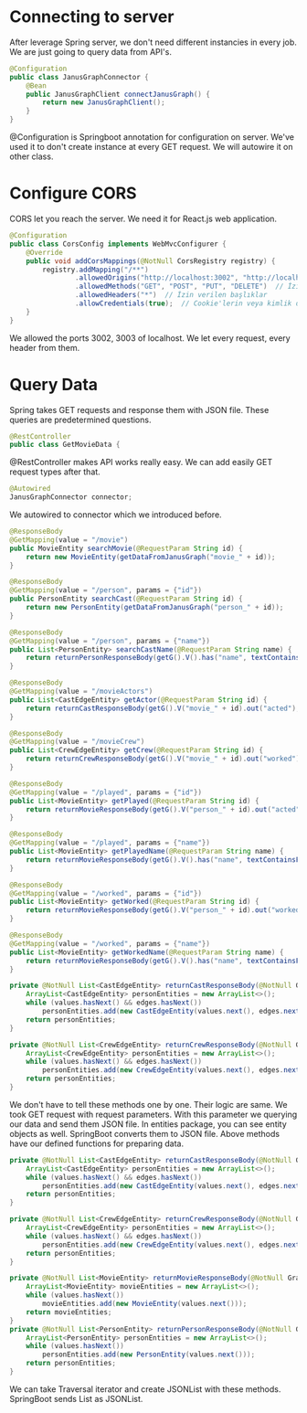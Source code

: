 # Connecting to server
After leverage Spring server, we don't need different instancies in every job. We are just going to query data from API's.

```java
@Configuration
public class JanusGraphConnector {
    @Bean
    public JanusGraphClient connectJanusGraph() {
        return new JanusGraphClient();
    }
}
```
@Configuration is Springboot annotation for configuration on server. We've used it to don't create instance at every GET request. We will autowire it on other class.

# Configure CORS
CORS let you reach the server. We need it for React.js web application.

```java
@Configuration
public class CorsConfig implements WebMvcConfigurer {
    @Override
    public void addCorsMappings(@NotNull CorsRegistry registry) {
        registry.addMapping("/**")
                .allowedOrigins("http://localhost:3002", "http://localhost:3003")  // İzin verilen origin (kaynak) adres
                .allowedMethods("GET", "POST", "PUT", "DELETE")  // İzin verilen HTTP metodlar
                .allowedHeaders("*")  // İzin verilen başlıklar
                .allowCredentials(true);  // Cookie'lerin veya kimlik doğrulama bilgilerin gönderilmesine izin verir
    }
}
```
We allowed the ports 3002, 3003 of localhost. We let every request, every header from them.


# Query Data 
Spring takes GET requests and response them with JSON file. These queries are predetermined questions.

```java
@RestController
public class GetMovieData {
```
@RestController makes API works really easy. We can add easily GET request types after that.

```java
@Autowired
JanusGraphConnector connector;
```
We autowired to connector which we introduced before.

```java
@ResponseBody
@GetMapping(value = "/movie")
public MovieEntity searchMovie(@RequestParam String id) {
    return new MovieEntity(getDataFromJanusGraph("movie_" + id));
}

@ResponseBody
@GetMapping(value = "/person", params = {"id"})
public PersonEntity searchCast(@RequestParam String id) {
    return new PersonEntity(getDataFromJanusGraph("person_" + id));
}

@ResponseBody
@GetMapping(value = "/person", params = {"name"})
public List<PersonEntity> searchCastName(@RequestParam String name) {
    return returnPersonResponseBody(getG().V().has("name", textContainsFuzzy(name)).out());
}

@ResponseBody
@GetMapping(value = "/movieActors")
public List<CastEdgeEntity> getActor(@RequestParam String id) {
    return returnCastResponseBody(getG().V("movie_" + id).out("acted"), getG().V("movie_" + id).outE("acted"));
}

@ResponseBody
@GetMapping(value = "/movieCrew")
public List<CrewEdgeEntity> getCrew(@RequestParam String id) {
    return returnCrewResponseBody(getG().V("movie_" + id).out("worked"), getG().V("movie_" + id).outE("worked"));
}

@ResponseBody
@GetMapping(value = "/played", params = {"id"})
public List<MovieEntity> getPlayed(@RequestParam String id) {
    return returnMovieResponseBody(getG().V("person_" + id).out("acted"));
}

@ResponseBody
@GetMapping(value = "/played", params = {"name"})
public List<MovieEntity> getPlayedName(@RequestParam String name) {
    return returnMovieResponseBody(getG().V().has("name", textContainsFuzzy(name)).out("acted"));
}

@ResponseBody
@GetMapping(value = "/worked", params = {"id"})
public List<MovieEntity> getWorked(@RequestParam String id) {
    return returnMovieResponseBody(getG().V("person_" + id).out("worked"));
}

@ResponseBody
@GetMapping(value = "/worked", params = {"name"})
public List<MovieEntity> getWorkedName(@RequestParam String name) {
    return returnMovieResponseBody(getG().V().has("name", textContainsFuzzy(name)).out("worked"));
}

private @NotNull List<CastEdgeEntity> returnCastResponseBody(@NotNull GraphTraversal<Vertex, Vertex> values, @NotNull GraphTraversal<Vertex, Edge> edges) {
    ArrayList<CastEdgeEntity> personEntities = new ArrayList<>();
    while (values.hasNext() && edges.hasNext())
        personEntities.add(new CastEdgeEntity(values.next(), edges.next()));
    return personEntities;
}

private @NotNull List<CrewEdgeEntity> returnCrewResponseBody(@NotNull GraphTraversal<Vertex, Vertex> values, @NotNull GraphTraversal<Vertex, Edge> edges) {
    ArrayList<CrewEdgeEntity> personEntities = new ArrayList<>();
    while (values.hasNext() && edges.hasNext())
        personEntities.add(new CrewEdgeEntity(values.next(), edges.next()));
    return personEntities;
}
```
We don't have to tell these methods one by one. Their logic are same. We took GET request with request parameters. With this parameter we querying our data and send them JSON file. In entities package, you can see entity objects as well. SpringBoot converts them to JSON file. Above methods have our defined functions for preparing data.

```java
private @NotNull List<CastEdgeEntity> returnCastResponseBody(@NotNull GraphTraversal<Vertex, Vertex> values, @NotNull GraphTraversal<Vertex, Edge> edges) {
    ArrayList<CastEdgeEntity> personEntities = new ArrayList<>();
    while (values.hasNext() && edges.hasNext())
        personEntities.add(new CastEdgeEntity(values.next(), edges.next()));
    return personEntities;
}

private @NotNull List<CrewEdgeEntity> returnCrewResponseBody(@NotNull GraphTraversal<Vertex, Vertex> values, @NotNull GraphTraversal<Vertex, Edge> edges) {
    ArrayList<CrewEdgeEntity> personEntities = new ArrayList<>();
    while (values.hasNext() && edges.hasNext())
        personEntities.add(new CrewEdgeEntity(values.next(), edges.next()));
    return personEntities;
}

private @NotNull List<MovieEntity> returnMovieResponseBody(@NotNull GraphTraversal<Vertex, Vertex> values) {
    ArrayList<MovieEntity> movieEntities = new ArrayList<>();
    while (values.hasNext())
        movieEntities.add(new MovieEntity(values.next()));
    return movieEntities;
}
private @NotNull List<PersonEntity> returnPersonResponseBody(@NotNull GraphTraversal<Vertex, Vertex> values) {
    ArrayList<PersonEntity> personEntities = new ArrayList<>();
    while (values.hasNext())
        personEntities.add(new PersonEntity(values.next()));
    return personEntities;
}
```
We can take Traversal iterator and create JSONList with these methods. SpringBoot sends List<Entity> as JSONList.











